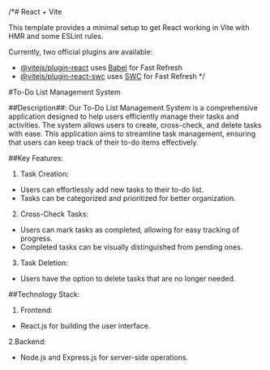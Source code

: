 /*# React + Vite

This template provides a minimal setup to get React working in Vite with HMR and some ESLint rules.

Currently, two official plugins are available:

- [@vitejs/plugin-react](https://github.com/vitejs/vite-plugin-react/blob/main/packages/plugin-react/README.md) uses [Babel](https://babeljs.io/) for Fast Refresh
- [@vitejs/plugin-react-swc](https://github.com/vitejs/vite-plugin-react-swc) uses [SWC](https://swc.rs/) for Fast Refresh
  */

#To-Do List Management System

##Description##:
Our To-Do List Management System is a comprehensive application designed to help users efficiently manage their tasks and activities. The system allows users to create, cross-check, and delete tasks with ease. This application aims to streamline task management, ensuring that users can keep track of their to-do items effectively.


##Key Features:

1. Task Creation:
 - Users can effortlessly add new tasks to their to-do list.
 - Tasks can be categorized and prioritized for better organization.


2. Cross-Check Tasks:
 - Users can mark tasks as completed, allowing for easy tracking of progress.
 - Completed tasks can be visually distinguished from pending ones.

3. Task Deletion:
 - Users have the option to delete tasks that are no longer needed.

##Technology Stack:

1. Frontend:
 - React.js for building the user interface.

2.Backend:
 - Node.js and Express.js for server-side operations.

